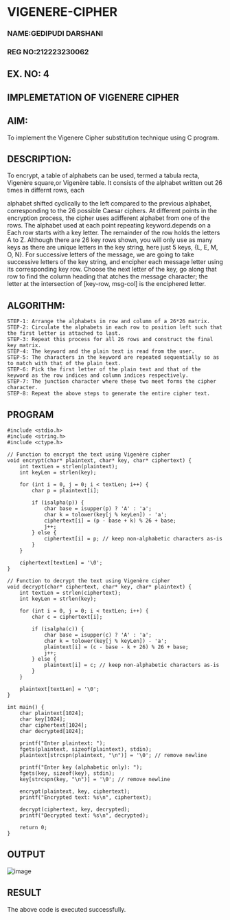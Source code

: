 # VIGENERE-CIPHER
### NAME:GEDIPUDI DARSHANI
### REG NO:212223230062
## EX. NO: 4

## IMPLEMETATION OF VIGENERE CIPHER
 
## AIM:
To implement the Vigenere Cipher substitution technique using C program.

## DESCRIPTION:
To encrypt, a table of alphabets can be used, termed a tabula recta, Vigenère square,or Vigenère table. It consists of the alphabet written out 26 times in differnt rows, each
 
alphabet shifted cyclically to the left compared to the previous alphabet, corresponding to the 26 possible Caesar ciphers. At different points in the encryption process, the cipher uses adifferent alphabet from one of the rows. The alphabet used at each point repeating keyword.depends on a Each row starts with a key letter. The remainder of the row holds the letters A to Z. Although there are 26 key rows shown, you will only use as many keys as there are unique letters in the key string, here just 5 keys, {L, E, M, O, N}. For successive letters of the message, we are going to take successive letters of the key string, and encipher each message letter using its corresponding key row. Choose the next letter of the key, go along that row to find the column heading that	atches the message character; the letter at the intersection of
[key-row, msg-col] is the enciphered letter.

## ALGORITHM:
```
STEP-1: Arrange the alphabets in row and column of a 26*26 matrix.
STEP-2: Circulate the alphabets in each row to position left such that the first letter is attached to last.
STEP-3: Repeat this process for all 26 rows and construct the final key matrix.
STEP-4: The keyword and the plain text is read from the user.
STEP-5: The characters in the keyword are repeated sequentially so as to match with that of the plain text.
STEP-6: Pick the first letter of the plain text and that of the keyword as the row indices and column indices respectively.
STEP-7: The junction character where these two meet forms the cipher character.
STEP-8: Repeat the above steps to generate the entire cipher text.
```
## PROGRAM
```
#include <stdio.h>
#include <string.h>
#include <ctype.h>

// Function to encrypt the text using Vigenère cipher
void encrypt(char* plaintext, char* key, char* ciphertext) {
    int textLen = strlen(plaintext);
    int keyLen = strlen(key);

    for (int i = 0, j = 0; i < textLen; i++) {
        char p = plaintext[i];

        if (isalpha(p)) {
            char base = isupper(p) ? 'A' : 'a';
            char k = tolower(key[j % keyLen]) - 'a';
            ciphertext[i] = (p - base + k) % 26 + base;
            j++;
        } else {
            ciphertext[i] = p; // keep non-alphabetic characters as-is
        }
    }

    ciphertext[textLen] = '\0';
}

// Function to decrypt the text using Vigenère cipher
void decrypt(char* ciphertext, char* key, char* plaintext) {
    int textLen = strlen(ciphertext);
    int keyLen = strlen(key);

    for (int i = 0, j = 0; i < textLen; i++) {
        char c = ciphertext[i];

        if (isalpha(c)) {
            char base = isupper(c) ? 'A' : 'a';
            char k = tolower(key[j % keyLen]) - 'a';
            plaintext[i] = (c - base - k + 26) % 26 + base;
            j++;
        } else {
            plaintext[i] = c; // keep non-alphabetic characters as-is
        }
    }

    plaintext[textLen] = '\0';
}

int main() {
    char plaintext[1024];
    char key[1024];
    char ciphertext[1024];
    char decrypted[1024];

    printf("Enter plaintext: ");
    fgets(plaintext, sizeof(plaintext), stdin);
    plaintext[strcspn(plaintext, "\n")] = '\0'; // remove newline

    printf("Enter key (alphabetic only): ");
    fgets(key, sizeof(key), stdin);
    key[strcspn(key, "\n")] = '\0'; // remove newline

    encrypt(plaintext, key, ciphertext);
    printf("Encrypted text: %s\n", ciphertext);

    decrypt(ciphertext, key, decrypted);
    printf("Decrypted text: %s\n", decrypted);

    return 0;
}

```
## OUTPUT
![image](https://github.com/user-attachments/assets/f744cecc-2008-4be3-a23c-271bc9e16f98)


## RESULT
The above code is executed successfully.

